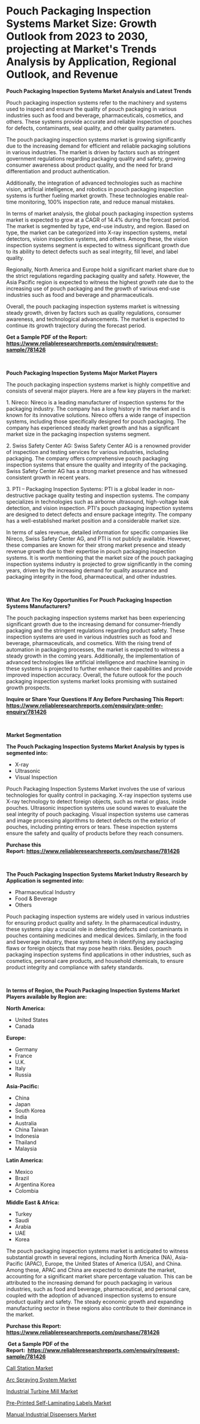 <p><h1>Pouch Packaging Inspection Systems Market Size: Growth Outlook from 2023 to 2030, projecting at Market's Trends Analysis by Application, Regional Outlook, and Revenue</h1></p><p><strong>Pouch Packaging Inspection Systems Market Analysis and Latest Trends</strong></p>
<p><p>Pouch packaging inspection systems refer to the machinery and systems used to inspect and ensure the quality of pouch packaging in various industries such as food and beverage, pharmaceuticals, cosmetics, and others. These systems provide accurate and reliable inspection of pouches for defects, contaminants, seal quality, and other quality parameters.</p><p>The pouch packaging inspection systems market is growing significantly due to the increasing demand for efficient and reliable packaging solutions in various industries. The market is driven by factors such as stringent government regulations regarding packaging quality and safety, growing consumer awareness about product quality, and the need for brand differentiation and product authentication.</p><p>Additionally, the integration of advanced technologies such as machine vision, artificial intelligence, and robotics in pouch packaging inspection systems is further fueling market growth. These technologies enable real-time monitoring, 100% inspection rate, and reduce manual mistakes.</p><p>In terms of market analysis, the global pouch packaging inspection systems market is expected to grow at a CAGR of 14.4% during the forecast period. The market is segmented by type, end-use industry, and region. Based on type, the market can be categorized into X-ray inspection systems, metal detectors, vision inspection systems, and others. Among these, the vision inspection systems segment is expected to witness significant growth due to its ability to detect defects such as seal integrity, fill level, and label quality.</p><p>Regionally, North America and Europe hold a significant market share due to the strict regulations regarding packaging quality and safety. However, the Asia Pacific region is expected to witness the highest growth rate due to the increasing use of pouch packaging and the growth of various end-use industries such as food and beverage and pharmaceuticals.</p><p>Overall, the pouch packaging inspection systems market is witnessing steady growth, driven by factors such as quality regulations, consumer awareness, and technological advancements. The market is expected to continue its growth trajectory during the forecast period.</p></p>
<p><strong>Get a Sample PDF of the Report:&nbsp; <a href="https://www.reliableresearchreports.com/enquiry/request-sample/781426">https://www.reliableresearchreports.com/enquiry/request-sample/781426</a></strong></p>
<p>&nbsp;</p>
<p><strong>Pouch Packaging Inspection Systems Major Market Players</strong></p>
<p><p>The pouch packaging inspection systems market is highly competitive and consists of several major players. Here are a few key players in the market:</p><p>1. Nireco: Nireco is a leading manufacturer of inspection systems for the packaging industry. The company has a long history in the market and is known for its innovative solutions. Nireco offers a wide range of inspection systems, including those specifically designed for pouch packaging. The company has experienced steady market growth and has a significant market size in the packaging inspection systems segment.</p><p>2. Swiss Safety Center AG: Swiss Safety Center AG is a renowned provider of inspection and testing services for various industries, including packaging. The company offers comprehensive pouch packaging inspection systems that ensure the quality and integrity of the packaging. Swiss Safety Center AG has a strong market presence and has witnessed consistent growth in recent years. </p><p>3. PTI – Packaging Inspection Systems: PTI is a global leader in non-destructive package quality testing and inspection systems. The company specializes in technologies such as airborne ultrasound, high-voltage leak detection, and vision inspection. PTI's pouch packaging inspection systems are designed to detect defects and ensure package integrity. The company has a well-established market position and a considerable market size.</p><p>In terms of sales revenue, detailed information for specific companies like Nireco, Swiss Safety Center AG, and PTI is not publicly available. However, these companies are known for their strong market presence and steady revenue growth due to their expertise in pouch packaging inspection systems. It is worth mentioning that the market size of the pouch packaging inspection systems industry is projected to grow significantly in the coming years, driven by the increasing demand for quality assurance and packaging integrity in the food, pharmaceutical, and other industries.</p></p>
<p>&nbsp;</p>
<p><strong>What Are The Key Opportunities For Pouch Packaging Inspection Systems Manufacturers?</strong></p>
<p><p>The pouch packaging inspection systems market has been experiencing significant growth due to the increasing demand for consumer-friendly packaging and the stringent regulations regarding product safety. These inspection systems are used in various industries such as food and beverage, pharmaceuticals, and cosmetics. With the rising trend of automation in packaging processes, the market is expected to witness a steady growth in the coming years. Additionally, the implementation of advanced technologies like artificial intelligence and machine learning in these systems is projected to further enhance their capabilities and provide improved inspection accuracy. Overall, the future outlook for the pouch packaging inspection systems market looks promising with sustained growth prospects.</p></p>
<p><strong>Inquire or Share Your Questions If Any Before Purchasing This Report: <a href="https://www.reliableresearchreports.com/enquiry/pre-order-enquiry/781426">https://www.reliableresearchreports.com/enquiry/pre-order-enquiry/781426</a></strong></p>
<p>&nbsp;</p>
<p><strong>Market Segmentation</strong></p>
<p><strong>The Pouch Packaging Inspection Systems Market Analysis by types is segmented into:</strong></p>
<p><ul><li>X-ray</li><li>Ultrasonic</li><li>Visual Inspection</li></ul></p>
<p><p>Pouch Packaging Inspection Systems Market involves the use of various technologies for quality control in packaging. X-ray inspection systems use X-ray technology to detect foreign objects, such as metal or glass, inside pouches. Ultrasonic inspection systems use sound waves to evaluate the seal integrity of pouch packaging. Visual inspection systems use cameras and image processing algorithms to detect defects on the exterior of pouches, including printing errors or tears. These inspection systems ensure the safety and quality of products before they reach consumers.</p></p>
<p><strong>Purchase this Report:&nbsp;<a href="https://www.reliableresearchreports.com/purchase/781426">https://www.reliableresearchreports.com/purchase/781426</a></strong></p>
<p>&nbsp;</p>
<p><strong>The Pouch Packaging Inspection Systems Market Industry Research by Application is segmented into:</strong></p>
<p><ul><li>Pharmaceutical Industry</li><li>Food & Beverage</li><li>Others</li></ul></p>
<p><p>Pouch packaging inspection systems are widely used in various industries for ensuring product quality and safety. In the pharmaceutical industry, these systems play a crucial role in detecting defects and contaminants in pouches containing medicines and medical devices. Similarly, in the food and beverage industry, these systems help in identifying any packaging flaws or foreign objects that may pose health risks. Besides, pouch packaging inspection systems find applications in other industries, such as cosmetics, personal care products, and household chemicals, to ensure product integrity and compliance with safety standards.</p></p>
<p>&nbsp;</p>
<p><strong>In terms of Region, the Pouch Packaging Inspection Systems Market Players available by Region are:</strong></p>
<p>
    <p> <strong> North America: </strong>
        <ul>
            <li>United States</li>
            <li>Canada</li>
        </ul>
        </p> 
    <p> <strong> Europe: </strong>
        <ul>
            <li>Germany</li>
            <li>France</li>
            <li>U.K.</li>
            <li>Italy</li>
            <li>Russia</li>
        </ul>
        </p> 
    <p> <strong> Asia-Pacific: </strong>
        <ul>
            <li>China</li>
            <li>Japan</li>
            <li>South Korea</li>
            <li>India</li>
            <li>Australia</li>
            <li>China Taiwan</li>
            <li>Indonesia</li>
            <li>Thailand</li>
            <li>Malaysia</li>
        </ul>
        </p> 
    <p> <strong> Latin America: </strong>
        <ul>
            <li>Mexico</li>
            <li>Brazil</li>
            <li>Argentina Korea</li>
            <li>Colombia</li>
        </ul>
        </p> 
    <p> <strong> Middle East & Africa: </strong>
        <ul>
            <li>Turkey</li>
            <li>Saudi</li>
            <li>Arabia</li>
            <li>UAE</li>
            <li>Korea</li>
        </ul>
    </p>
    </p>
<p><p>The pouch packaging inspection systems market is anticipated to witness substantial growth in several regions, including North America (NA), Asia-Pacific (APAC), Europe, the United States of America (USA), and China. Among these, APAC and China are expected to dominate the market, accounting for a significant market share percentage valuation. This can be attributed to the increasing demand for pouch packaging in various industries, such as food and beverage, pharmaceutical, and personal care, coupled with the adoption of advanced inspection systems to ensure product quality and safety. The steady economic growth and expanding manufacturing sector in these regions also contribute to their dominance in the market.</p></p>
<p><strong>Purchase this Report: <a href="https://www.reliableresearchreports.com/purchase/781426">https://www.reliableresearchreports.com/purchase/781426</a></strong></p>
<p>&nbsp;<strong>Get a Sample PDF of the Report:&nbsp;&nbsp;<a href="https://www.reliableresearchreports.com/enquiry/request-sample/781426">https://www.reliableresearchreports.com/enquiry/request-sample/781426</a></strong></p>
<p><strong></strong></p>
<p><p><a href="https://www.linkedin.com/pulse/call-station-market-research-report-unlocks-analysis/">Call Station Market</a></p><p><a href="https://medium.com/@marlonblick/arc-spraying-system-market-insight-market-trends-growth-forecasted-from-2023-to-2030-a0a62516c73e">Arc Spraying System Market</a></p><p><a href="https://medium.com/@aliciahaley1989/industrial-turbine-mill-nbsp-market-focuses-on-market-share-size-and-projected-forecast-till-2030-11b1aea67336">Industrial Turbine Mill Market</a></p><p><a href="https://github.com/Chiragrp26/Market-Research-Report-List-1/blob/main/pre-printed-self-laminating-labels-market.md">Pre-Printed Self-Laminating Labels Market</a></p><p><a href="https://github.com/AKSHATREPORTPRIME/Market-Research-Report-List-1/blob/main/manual-industrial-dispensers-market.md">Manual Industrial Dispensers Market</a></p></p>